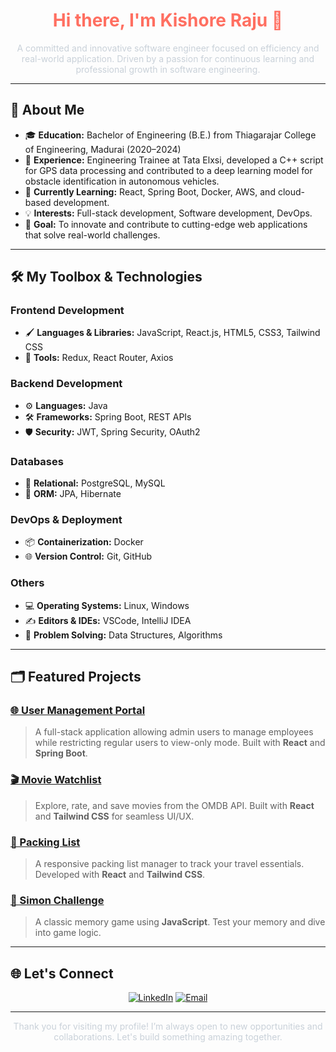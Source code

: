 <h1 align="center" style="color: #ff6f61;">Hi there, I'm Kishore Raju 👋</h1>

<p align="center" style="color: #c9d1d9;">A committed and innovative software engineer focused on efficiency and real-world application. Driven by a passion for continuous learning and professional growth in software engineering.</p>



---

## 🚀 About Me
- 🎓 **Education:** Bachelor of Engineering (B.E.) from Thiagarajar College of Engineering, Madurai (2020–2024)
- 💼 **Experience:** Engineering Trainee at Tata Elxsi, developed a C++ script for GPS data processing and contributed to a deep learning model for obstacle identification in autonomous vehicles.
- 🌱 **Currently Learning:** React, Spring Boot, Docker, AWS, and cloud-based development.
- 💡 **Interests:** Full-stack development, Software development, DevOps.
- 🎯 **Goal:** To innovate and contribute to cutting-edge web applications that solve real-world challenges.

---

## 🛠️ My Toolbox & Technologies

### **Frontend Development**
- 🖌️ **Languages & Libraries:** JavaScript, React.js, HTML5, CSS3, Tailwind CSS
- 🔧 **Tools:** Redux, React Router, Axios

### **Backend Development**
- ⚙️ **Languages:** Java
- 🛠️ **Frameworks:** Spring Boot, REST APIs
- 🛡️ **Security:** JWT, Spring Security, OAuth2

### **Databases**
- 💾 **Relational:** PostgreSQL, MySQL
- 🔗 **ORM:** JPA, Hibernate

### **DevOps & Deployment**
- 📦 **Containerization:** Docker
- 🌐 **Version Control:** Git, GitHub

### **Others**
- 💻 **Operating Systems:** Linux, Windows
- ✍️ **Editors & IDEs:** VSCode, IntelliJ IDEA
- 🧠 **Problem Solving:** Data Structures, Algorithms

---

## 🗂️ Featured Projects

### [🌐 User Management Portal](https://github.com/kishorer03/UserManagement)
> A full-stack application allowing admin users to manage employees while restricting regular users to view-only mode. Built with **React** and **Spring Boot**.

### [🎬 Movie Watchlist](https://github.com/kishorer03/MovieList)
> Explore, rate, and save movies from the OMDB API. Built with **React** and **Tailwind CSS** for seamless UI/UX.

### [🎒 Packing List](https://github.com/kishorer03/PackingList)
> A responsive packing list manager to track your travel essentials. Developed with **React** and **Tailwind CSS**.

### [🧠 Simon Challenge](https://github.com/kishorer03/SimonGameChallenge)
> A classic memory game using **JavaScript**. Test your memory and dive into game logic.

---

## 🌐 Let's Connect

<p align="center">
  <a href="https://www.linkedin.com/in/kishorer-raju/"><img src="https://img.shields.io/badge/LinkedIn-KishoreR-blue?style=flat-square&logo=linkedin" alt="LinkedIn"></a>
  <a href="mailto:kishoreraju1203@gmail.com"><img src="https://img.shields.io/badge/Email-kishorer03%40example.com-red?style=flat-square&logo=gmail" alt="Email"></a>
</p>

---

<p align="center" style="color: #c9d1d9;">Thank you for visiting my profile! I’m always open to new opportunities and collaborations. Let's build something amazing together.</p>
